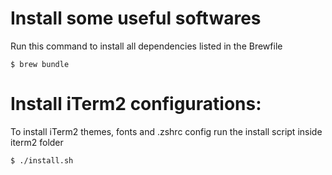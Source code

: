 # Install some useful softwares
Run this command to install all dependencies listed in the Brewfile
```
$ brew bundle
```

# Install iTerm2 configurations:
To install iTerm2 themes, fonts and .zshrc config run the install script inside iterm2 folder
```
$ ./install.sh
```
